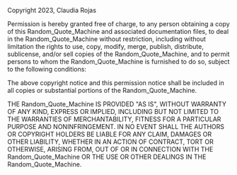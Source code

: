 Copyright 2023, Claudia Rojas

Permission is hereby granted free of charge, to any person obtaining a copy of this Random_Quote_Machine and associated documentation files, to deal in the Random_Quote_Machine without restriction, including without limitation the rights to use, copy, modify, merge, publish, distribute, sublicense, and/or sell copies of the Random_Quote_Machine, and to permit persons to whom the Random_Quote_Machine is furnished to do so, subject to the following conditions:

The above copyright notice and this permission notice shall be included in all copies or substantial portions of the Random_Quote_Machine.

THE Random_Quote_Machine IS PROVIDED "AS IS", WITHOUT WARRANTY OF ANY KIND, EXPRESS OR IMPLIED, INCLUDING BUT NOT LIMITED TO THE WARRANTIES OF MERCHANTABILITY, FITNESS FOR A PARTICULAR PURPOSE AND NONINFRINGEMENT. IN NO EVENT SHALL THE AUTHORS OR COPYRIGHT HOLDERS BE LIABLE FOR ANY CLAIM, DAMAGES OR OTHER LIABILITY, WHETHER IN AN ACTION OF CONTRACT, TORT OR OTHERWISE, ARISING FROM, OUT OF OR IN CONNECTION WITH THE Random_Quote_Machine OR THE USE OR OTHER DEALINGS IN THE Random_Quote_Machine.